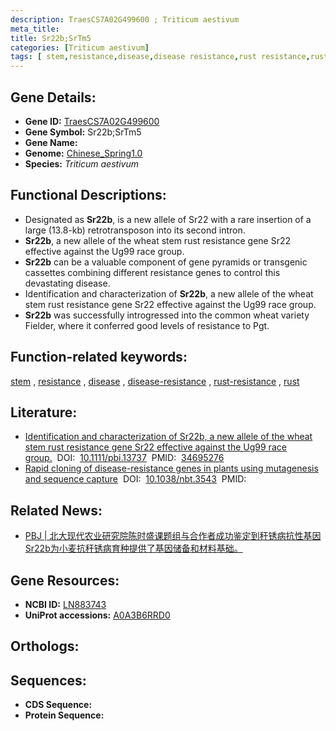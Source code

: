 ```yaml
---
description: TraesCS7A02G499600 ; Triticum aestivum
meta_title:
title: Sr22b;SrTm5
categories: [Triticum aestivum]
tags: [ stem,resistance,disease,disease resistance,rust resistance,rust ]
---
```


## Gene Details:
- **Gene ID:**	[TraesCS7A02G499600](https://ensembl.gramene.org/Triticum_aestivum/Gene/Summary?g=TraesCS7A02G499600)
- **Gene Symbol:** Sr22b;SrTm5
- **Gene Name:** 
- **Genome:** [Chinese_Spring1.0](https://ensembl.gramene.org/Triticum_aestivum/Info/Index)
- **Species:** *Triticum aestivum*

## Functional Descriptions:
   - Designated as **Sr22b**, is a new allele of Sr22 with a rare insertion of a large (13.8-kb) retrotransposon into its second intron.
   - **Sr22b**, a new allele of the wheat stem rust resistance gene Sr22 effective against the Ug99 race group.
   - **Sr22b** can be a valuable component of gene pyramids or transgenic cassettes combining different resistance genes to control this devastating disease.
   - Identification and characterization of **Sr22b**, a new allele of the wheat stem rust resistance gene Sr22 effective against the Ug99 race group.
   - **Sr22b** was successfully introgressed into the common wheat variety Fielder, where it conferred good levels of resistance to Pgt.

## Function-related keywords:
[stem](/tags/stem/)&nbsp;,&nbsp;[resistance](/tags/resistance/)&nbsp;,&nbsp;[disease](/tags/disease/)&nbsp;,&nbsp;[disease-resistance](/tags/disease-resistance/)&nbsp;,&nbsp;[rust-resistance](/tags/rust-resistance/)&nbsp;,&nbsp;[rust](/tags/rust/)

## Literature:
   - [Identification and characterization of Sr22b, a new allele of the wheat stem rust resistance gene Sr22 effective against the Ug99 race group.]( https://onlinelibrary.wiley.com/doi/10.1111/pbi.13737)&nbsp;&nbsp;DOI:&nbsp;&nbsp;[10.1111/pbi.13737](https://onlinelibrary.wiley.com/doi/10.1111/pbi.13737)&nbsp;&nbsp;PMID:&nbsp;&nbsp;[34695276](https://pubmed.ncbi.nlm.nih.gov/34695276/)
   - [Rapid cloning of disease-resistance genes in plants using mutagenesis and sequence capture]( https://www.nature.com/articles/nbt.3543)&nbsp;&nbsp;DOI:&nbsp;&nbsp;[10.1038/nbt.3543](https://www.nature.com/articles/nbt.3543)&nbsp;&nbsp;PMID:&nbsp;&nbsp;[](https://pubmed.ncbi.nlm.nih.gov//)

## Related News:
   - [PBJ | 北大现代农业研究院陈时盛课题组与合作者成功鉴定到秆锈病抗性基因Sr22b为小麦抗秆锈病育种提供了基因储备和材料基础。](https://mp.weixin.qq.com/s?__biz=Mzg3MDEwNDEyMg==&mid=2247519839&idx=2&sn=542badfc31628d54ee9c134f7e3d6f54&chksm=ce90230af9e7aa1c7dc79eac37d43306cd7b9f0d4cee7cd2f5801d47bfa0b817b2f724243009&scene=27#wechat_redirect)

## Gene Resources:
- **NCBI ID:**  [LN883743](https://www.ncbi.nlm.nih.gov/gene/?term=LN883743)
- **UniProt accessions:** [A0A3B6RRD0](https://www.uniprot.org/uniprotkb/A0A3B6RRD0/entry)

## Orthologs:

## Sequences:
- **CDS Sequence:**
- **Protein Sequence:**
